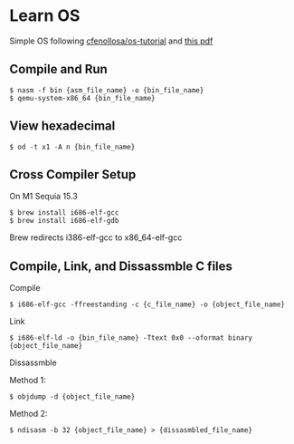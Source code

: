 # Learn OS

Simple OS following [cfenollosa/os-tutorial](https://github.com/cfenollosa/os-tutoria) and [this pdf](https://github.com/wertiop1/LearnOS/blob/main/os-dev.pdf)

## Compile and Run

    $ nasm -f bin {asm_file_name} -o {bin_file_name}
    $ qemu-system-x86_64 {bin_file_name}

## View hexadecimal

    $ od -t x1 -A n {bin_file_name}

## Cross Compiler Setup

On M1 Sequia 15.3

    $ brew install i686-elf-gcc
    $ brew install i686-elf-gdb

Brew redirects i386-elf-gcc to x86_64-elf-gcc

## Compile, Link, and Dissassmble C files

Compile

    $ i686-elf-gcc -ffreestanding -c {c_file_name} -o {object_file_name}

Link

    $ i686-elf-ld -o {bin_file_name} -Ttext 0x0 --oformat binary {object_file_name}

Dissassmble

Method 1:

    $ objdump -d {object_file_name}

Method 2:

    $ ndisasm -b 32 {object_file_name} > {dissasmbled_file_name}
